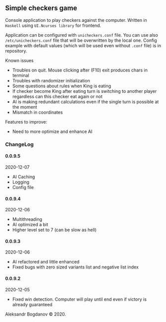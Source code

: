 ## Simple checkers game

Console application to play checkers against the computer.
Written in `Haskell` using `UI.Ncurses library` for frontend.

Application can be configured with `unicheckers.conf` file.
You can use also `/etc/unicheckers.conf` file that will be overwritten by the local one.
Config example with default values (which will be used even without `.conf` file) is in repository. 

Known issues
- Troubles on quit. Mouse clicking after (F10) exit produces chars in terminal
- Troubles with randomizer initialization
- Some questions about rules when King is eating
- If checker become King after eating turn is switching to another player regardless can this checker eat again or not
- AI is making redundant calculations even if the single turn is possible at the moment
- Mismatch in coordinates

Features to improve:
- Need to more optimize and enhance AI


### ChangeLog

#### 0.0.9.5
2020-12-07
- AI Caching
- Logging
- Config file

#### 0.0.9.4
2020-12-06
- Multithreading
- AI optimized a bit
- Higher level set to 7 (can be slow as hell)

#### 0.0.9.3
2020-12-06
- AI refactored and little enhanced
- Fixed bugs with zero sized variants list and negative list index

#### 0.0.9.2
2020-12-05
- Fixed win detection. Computer will play until end even if victory is already guaranteed

Aleksandr Bogdanov © 2020.
